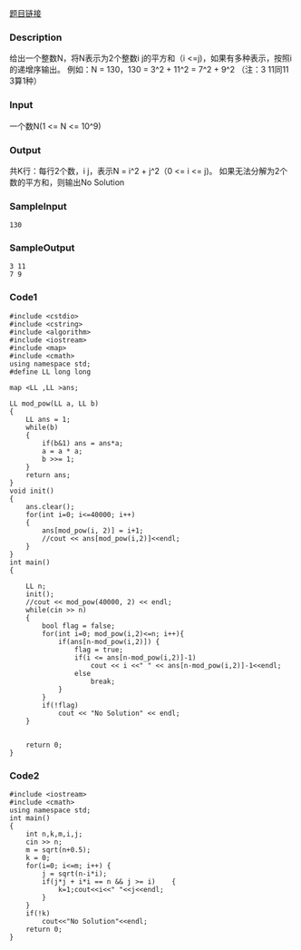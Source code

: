 [题目链接]( https://www.51nod.com/onlineJudge/questionCode.html#!problemId=1080)

### Description

给出一个整数N，将N表示为2个整数i j的平方和（i <=j)，如果有多种表示，按照i的递增序输出。
例如：N = 130，130 = 3^2 + 11^2 = 7^2 + 9^2 （注：3 11同11 3算1种）

### Input

一个数N(1 <= N <= 10^9)

### Output

共K行：每行2个数，i j，表示N = i^2 + j^2（0 <= i <= j)。
如果无法分解为2个数的平方和，则输出No Solution

### SampleInput

```
130
```

### SampleOutput

```
3 11
7 9
```

### Code1

```
#include <cstdio>  
#include <cstring>  
#include <algorithm>  
#include <iostream>  
#include <map>  
#include <cmath>  
using namespace std;  
#define LL long long  
  
map <LL ,LL >ans;  
  
LL mod_pow(LL a, LL b)  
{  
    LL ans = 1;  
    while(b)  
    {  
        if(b&1) ans = ans*a;  
        a = a * a;  
        b >>= 1;  
    }  
    return ans;  
}  
void init()  
{  
    ans.clear();  
    for(int i=0; i<=40000; i++)  
    {  
        ans[mod_pow(i, 2)] = i+1;  
        //cout << ans[mod_pow(i,2)]<<endl;  
    }  
}  
int main()  
{  
  
    LL n;  
    init();  
    //cout << mod_pow(40000, 2) << endl;  
    while(cin >> n)  
    {  
        bool flag = false;  
        for(int i=0; mod_pow(i,2)<=n; i++){  
            if(ans[n-mod_pow(i,2)]) {  
                flag = true;  
                if(i <= ans[n-mod_pow(i,2)]-1)  
                    cout << i <<" " << ans[n-mod_pow(i,2)]-1<<endl;  
                else  
                    break;  
            }  
        }  
        if(!flag)  
            cout << "No Solution" << endl;  
    }  
  
  
    return 0;  
}  
```

### Code2

```
#include <iostream>  
#include <cmath>  
using namespace std;  
int main()  
{  
    int n,k,m,i,j;  
    cin >> n;  
    m = sqrt(n+0.5);  
    k = 0;  
    for(i=0; i<=m; i++) {  
        j = sqrt(n-i*i);  
        if(j*j + i*i == n && j >= i)    {  
            k=1;cout<<i<<" "<<j<<endl;  
        }  
    }  
    if(!k)  
        cout<<"No Solution"<<endl;  
    return 0;  
}
```